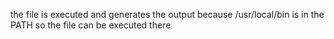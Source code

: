 the file is executed and generates the output because /usr/local/bin is in the PATH so the file can be executed there